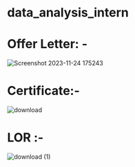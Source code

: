 # data_analysis_intern

# Offer Letter: -

![Screenshot 2023-11-24 175243](https://github.com/AnkitPorwal04/data_analysis_intern/assets/96345105/52599abc-6bdf-4aed-9a4a-4741e56607e2)

# Certificate:- 

![download](https://github.com/AnkitPorwal04/data_analysis_intern/assets/96345105/a8b71e66-520b-4f23-a670-026bb9afdfcd)

# LOR :- 

![download (1)](https://github.com/AnkitPorwal04/data_analysis_intern/assets/96345105/9777cf4c-4976-46e5-b040-3054b632b172)

